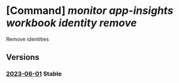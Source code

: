# [Command] _monitor app-insights workbook identity remove_

Remove identities

## Versions

### [2023-06-01](/Resources/mgmt-plane/L3N1YnNjcmlwdGlvbnMve30vcmVzb3VyY2Vncm91cHMve30vcHJvdmlkZXJzL21pY3Jvc29mdC5pbnNpZ2h0cy93b3JrYm9va3Mve30=/2023-06-01.xml) **Stable**

<!-- mgmt-plane /subscriptions/{}/resourcegroups/{}/providers/microsoft.insights/workbooks/{} 2023-06-01 identity -->
